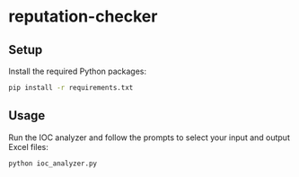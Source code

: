 # reputation-checker

## Setup

Install the required Python packages:

```bash
pip install -r requirements.txt
```

## Usage

Run the IOC analyzer and follow the prompts to select your input and output Excel files:

```bash
python ioc_analyzer.py
```
